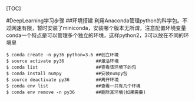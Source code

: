 
[TOC]

#DeepLearning学习步骤
##环境搭建
利用Anaconda管理python的科学包。不过网速有限，暂时安装了miniconda，安装哪个版本无所谓，注意配置环境变量
conda一个特点是可以管理多个独立的环境，这样python2，3可以放在不同的环境里
```
$ conda create -n py36 python=3.6 ##创立环境
$ source activate py36            ##激活环境
$ conda list                      ##查看该环境下的包
$ conda install numpy             ##安装numpy包
$ source deactivate py36          ##离开环境
$ conda env list                  ##查看一共有几个环境
$ conda env remove -n py36        ##删除某环境(如果需要)
```

